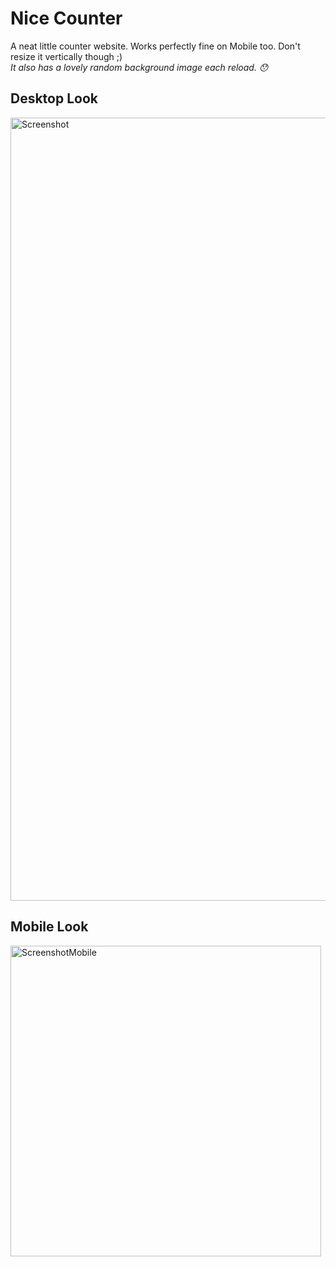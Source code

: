 # Nice Counter
A neat little counter website. Works perfectly fine on Mobile too. Don't resize it vertically though ;)
<br>
<i>It also has a lovely random background image each reload. 😯</i>

## Desktop Look
<img width="1253" alt="Screenshot" src="https://user-images.githubusercontent.com/66774630/215253140-6fdecdfb-4b09-44d2-9024-f7909b8ef346.png">

## Mobile Look
<img width="497" alt="ScreenshotMobile" src="https://user-images.githubusercontent.com/66774630/215253319-e54f67f9-7a0c-4392-b6b1-28c97e0eeccf.png">
